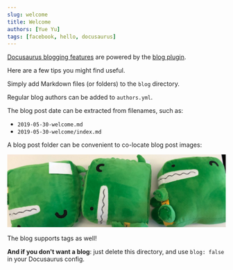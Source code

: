 ```yaml
---
slug: welcome
title: Welcome
authors: [Yue Yu]
tags: [facebook, hello, docusaurus]
---
```


[Docusaurus blogging features](https://docusaurus.io/docs/blog) are powered by the [blog plugin](https://docusaurus.io/docs/api/plugins/@docusaurus/plugin-content-blog).

Here are a few tips you might find useful.

<!-- truncate -->

Simply add Markdown files (or folders) to the `blog` directory.

Regular blog authors can be added to `authors.yml`.

The blog post date can be extracted from filenames, such as:

- `2019-05-30-welcome.md`
- `2019-05-30-welcome/index.md`

A blog post folder can be convenient to co-locate blog post images:

![Docusaurus Plushie](./docusaurus-plushie-banner.jpeg)

The blog supports tags as well!

**And if you don't want a blog**: just delete this directory, and use `blog: false` in your Docusaurus config.
